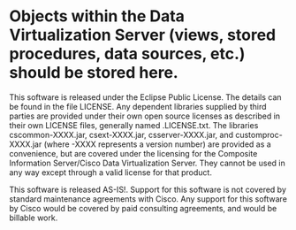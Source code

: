 Objects within the Data Virtualization Server (views, stored procedures, data sources, etc.) should be stored here.
====================

This software is released under the Eclipse Public License. The details can be found in the file LICENSE. Any dependent libraries supplied by third parties are provided under their own open source licenses as described in their own LICENSE files, generally named .LICENSE.txt. The libraries cscommon-XXXX.jar, csext-XXXX.jar, csserver-XXXX.jar, and customproc-XXXX.jar (where -XXXX represents a version number) are provided as a convenience, but are covered under the licensing for the Composite Information Server/Cisco Data Virtualization Server. They cannot be used in any way except through a valid license for that product.

This software is released AS-IS!. Support for this software is not covered by standard maintenance agreements with Cisco. Any support for this software by Cisco would be covered by paid consulting agreements, and would be billable work.
